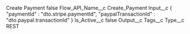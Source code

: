 <?xml version="1.0" encoding="UTF-8"?>
<CustomMetadata xmlns="http://soap.sforce.com/2006/04/metadata" xmlns:xsi="http://www.w3.org/2001/XMLSchema-instance" xmlns:xsd="http://www.w3.org/2001/XMLSchema">
    <label>Create Payment</label>
    <protected>false</protected>
    <values>
        <field>Flow_API_Name__c</field>
        <value xsi:type="xsd:string">Create_Payment</value>
    </values>
    <values>
        <field>Input__c</field>
        <value xsi:type="xsd:string">{
  &quot;paymentId&quot; : &quot;dto.stripe.paymentId&quot;,
  &quot;paypalTransactionId&quot; : &quot;dto.paypal.transactionId&quot;
}</value>
    </values>
    <values>
        <field>Is_Active__c</field>
        <value xsi:type="xsd:boolean">false</value>
    </values>
    <values>
        <field>Output__c</field>
        <value xsi:nil="true"/>
    </values>
    <values>
        <field>Tags__c</field>
        <value xsi:nil="true"/>
    </values>
    <values>
        <field>Type__c</field>
        <value xsi:type="xsd:string">REST</value>
    </values>
</CustomMetadata>
